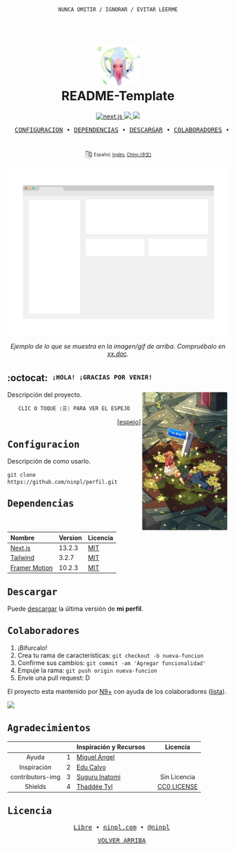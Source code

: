 <div align="center">

```ocaml
NUNCA OMITIR / IGNORAR / EVITAR LEERME
```

</div>

<h1 align="center">
  <br>
    <a href="https://github.com/ninpl/perfil"><img src="./res/logo.png" alt="LogoRepo" width="100"></a>
      <br>
      README-Template
  <br>
</h1>

<p align="center">
  <a href="https://github.com/vercel/next.js/">
    <img src="https://img.shields.io/badge/Next.js-13.2%2B-brightgreen" alt="next.js">
  </a>
  <a href="https://github.com/tailwindlabs/tailwindcss">
    <img src="https://img.shields.io/badge/Tailwind-3.2%2B-orange">
  </a>
  <a href="https://github.com/framer/motion">
    <img src="https://img.shields.io/badge/Framer%20Motion-10.2%2B-red">
  </a>
</p>

<pre align="center">
  <a href="#configuracion">CONFIGURACION</a> • <a href="#dependencias">DEPENDENCIAS</a> • <a href="#descargar">DESCARGAR</a> • <a href="#colaboradores">COLABORADORES</a> • <a href="#licencia">LICENCIA</a>
</pre>
<h1>
  <a href="#--------">
    <img alt="" align="right" src="https://badges.pufler.dev/visits/owl4ce/dotfiles?style=flat-square&label=&color=000000&logo=github&logoColor=white&labelColor=000000"/>
  </a>
</h1>

<p align="center">
  <sup>
      <img src="./res/idioma.png" width="18" height="18">
      <sup>
            Español,
            <a href="./README.md">Ingles</a>,
            <a href="./README.md">Chino (中文)</a>
      </sup>
  </sup>
</p>

<p align="center">
  <img src="./res/fondo.png" width=600 alt="Imagen del ejemplo">
</p>

<p align="center">
  <em>Ejemplo de lo que se muestra en la imagen/gif de arriba. Compruébalo en <a href="https://github.com/ninpl/perfil">xx.doc</a>.</em>
</p>

## :octocat: ‎ <sup><sub><samp>¡HOLA! ¡GRACIAS POR VENIR!</samp></sub></sup>

<img src="./res/info.png" align="right"
     alt="Info" width="200" height="320">
     
Descripción del proyecto.

<div align="center">

```ocaml
CLIC O TOQUE ❲☰❳ PARA VER EL ESPEJO
```

</div>
<p align="right">
  [<a href="https://gitlab.com/ninpl/perfil.git">espejo</a>]
</p>

## <samp>Configuracion</samp>

Descripción de como usarlo.

```
git clone https://github.com/ninpl/perfil.git
```

## <samp>Dependencias</samp>

| Nombre        | Version                         | Licencia |
|:--------------|:--------------------------------|:------------------------------|
| [Next.js](https://nextjs.org/) | 13.2.3 | [MIT](https://github.com/vercel/next.js/blob/canary/license.md)  |
| [Tailwind](https://tailwindcss.com/) | 3.2.7 | [MIT](https://github.com/tailwindlabs/tailwindcss/blob/master/LICENSE.md)  |
| [Framer Motion](https://www.framer.com/motion/) | 10.2.3 | [MIT](https://github.com/framer/motion/blob/main/LICENSE.md)  |
  
## <samp>Descargar</samp>

Puede [descargar](https://github.com/ninpl/perfil/releases) la última versión de **mi perfil**. 
  
## <samp>Colaboradores</samp>

1. ¡Bifurcalo!
2. Crea tu rama de características: `git checkout -b nueva-funcion`
3. Confirme sus cambios: `git commit -am 'Agregar funcionalidad'`
4. Empuje la rama: `git push origin nueva-funcion`
5. Envíe una pull request: D

El proyecto esta mantenido por [N9+](https://github.com/ninpl) con ayuda de los colaboradores ([lista](https://github.com/ninpl/perfil/graphs/contributors)).

<a href="https://github.com/ninpl/perfil/graphs/contributors">
  <img src="https://contrib.rocks/image?repo=ninpl/perfil" />
</a>

## <samp>Agradecimientos</samp>

|           |   | Inspiración y Recursos     |         |    Licencia        |
|:---------:|:-:|:-------------------------------|:--------------------|:----------:|
|  Ayuda | 1 | [Miguel Ángel](https://github.com/midudev)  |   |   |
|  Inspiración | 2 | [Edu Calvo](https://github.com/educlopez)  |   |   |
|  contributors-img  | 3 | [Suguru Inatomi](https://github.com/lacolaco)         |   | Sin Licencia |
|  Shields  | 4 | [Thaddée Tyl](https://github.com/espadrine)    |   | [CC0 LICENSE](https://github.com/badges/shields/blob/master/LICENSE) |


## <samp>Licencia</samp>

<pre align="center">
  <a href="https://es.wikipedia.org/wiki/Licencia_de_c%C3%B3digo_abierto">Libre</a> • <a href="https://ninpl.com">ninpl.com</a> • <a href="https://github.com/ninpl">@ninpl</a>
</pre>

<pre align="center">
  <a href="#readme">VOLVER ARRIBA</a>
</pre>
